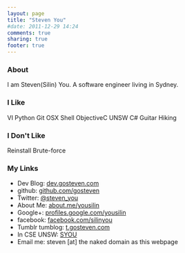 ```yaml
---
layout: page
title: "Steven You"
#date: 2011-12-29 14:24
comments: true
sharing: true
footer: true
---
```

<h3>About</h3> 
<p>I am Steven(Silin) You. A software engineer living in Sydney.</p>
<h3>I Like</h3> 
<p>VI Python Git OSX Shell ObjectiveC UNSW C# Guitar Hiking</p>
<h3>I Don't Like</h3> 
<p>Reinstall Brute-force</p> 
<h3>My Links</h3> 
<ul>
 <li>Dev Blog: <a href="http://dev.gosteven.com">dev.gosteven.com</a> </li>
 <li>github: <a href="https://github.com/gosteven">github.com/gosteven</a> </li>
 <li>Twitter: <a href="http://twitter.com/steven_you">@steven_you</a></li> 
 <li>About Me: <a href="http://about.me/yousilin">about.me/yousilin</a></li> 	  
 <li>Google+: <a href="http://profiles.google.com/yousilin">profiles.google.com/yousilin</a> </li>
 <li>facebook: <a href="http://www.facebook.com/silinyou">facebook.com/silinyou</a></li> 
 <li>Tumblr tumblog: <a href="http://t.gosteven.com">t.gosteven.com</a> </li> 
 <li>In CSE UNSW: <a href="http://www.cse.unsw.edu.au/~syou679/">SYOU</a></li> 
 <li>Email me: steven [at] the naked domain as this webpage</li> 
</ul> 
